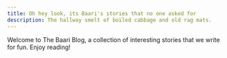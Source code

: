 ```yaml
---
title: Oh hey look, its Baari's stories that no one asked for
description: The hallway smelt of boiled cabbage and old rag mats.
---
```


Welcome to The Baari Blog, a collection of interesting stories that we write for fun. Enjoy reading!